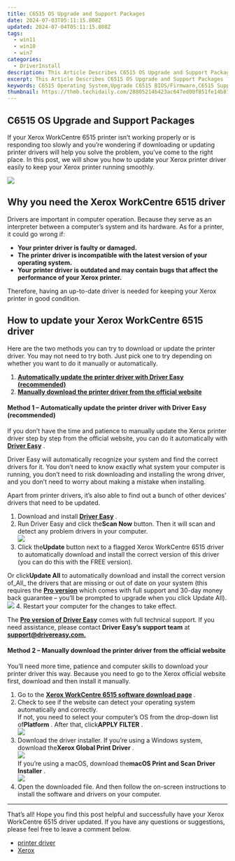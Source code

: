 ```yaml
---
title: C6515 OS Upgrade and Support Packages
date: 2024-07-03T05:11:15.808Z
updated: 2024-07-04T05:11:15.808Z
tags:
  - win11
  - win10
  - win7
categories:
  - DriverInstall
description: This Article Describes C6515 OS Upgrade and Support Packages
excerpt: This Article Describes C6515 OS Upgrade and Support Packages
keywords: C6515 Operating System,Upgrade C6515 BIOS/Firmware,C6515 Support Packages,Enhanced Performance C6515 OS,Compatible Upgrade Kits for C6515,C6515 OS Update Guide,Trusted Support Services for C6515
thumbnail: https://thmb.techidaily.com/28805214b423ac647ed00f851fe14b81181d6db73b669ce5e25a48073077851b.jpg
---
```


## C6515 OS Upgrade and Support Packages

 If your Xerox WorkCentre 6515 printer isn’t working properly or is responding too slowly and you’re wondering if downloading or updating printer drivers will help you solve the problem, you’ve come to the right place. In this post, we will show you how to update your Xerox printer driver easily to keep your Xerox printer running smoothly.

![](https://images.drivereasy.com/wp-content/uploads/2022/07/截屏2022-07-28-下午10.36.04.png)

## Why you need the Xerox WorkCentre 6515 driver

 Drivers are important in computer operation. Because they serve as an interpreter between a computer’s system and its hardware. As for a printer, it could go wrong if:

* **Your printer driver is faulty or damaged.**
* **The printer driver is incompatible with the latest version of your operating system.**
* **Your printer driver is outdated and may contain bugs that affect the performance of your Xerox printer.**

 Therefore, having an up-to-date driver is needed for keeping your Xerox printer in good condition.

## How to update your Xerox WorkCentre 6515 driver

 Here are the two methods you can try to download or update the printer driver. You may not need to try both. Just pick one to try depending on whether you want to do it manually or automatically.

1. **[Automatically update the printer driver with Driver Easy (recommended)](#method-1)**
2. **[Manually download the printer driver from the official website](#method-2)**

#### Method 1 – Automatically update the printer driver with Driver Easy (recommended)

 If you don’t have the time and patience to manually update the Xerox printer driver step by step from the official website, you can do it automatically with [**Driver Easy**](https://tools.techidaily.com/drivereasy/download/) .

 Driver Easy will automatically recognize your system and find the correct drivers for it. You don’t need to know exactly what system your computer is running, you don’t need to risk downloading and installing the wrong driver, and you don’t need to worry about making a mistake when installing.

 Apart from printer drivers, it’s also able to find out a bunch of other devices’ drivers that need to be updated.

1. Download and install **[Driver Easy](https://tools.techidaily.com/drivereasy/download/)**  .
2. Run Driver Easy and click the**Scan Now** button. Then it will scan and detect any problem drivers in your computer.  
![](https://images.drivereasy.com/wp-content/uploads/2022/06/Driver-Easy-5.7.2.jpg)
3. Click the**Update** button next to a flagged Xerox WorkCentre 6515 driver to automatically download and install the correct version of this driver (you can do this with the FREE version).  

 Or click**Update All** to automatically download and install the correct version of_All_ the drivers that are missing or out of date on your system (this requires the **[Pro version](https://tools.techidaily.com/drivereasy/download/)**  which comes with full support and 30-day money back guarantee – you’ll be prompted to upgrade when you click Update All).  
![](https://images.drivereasy.com/wp-content/uploads/2022/07/Xerox-DE.jpg)
4. Restart your computer for the changes to take effect.

 The [**Pro version of Driver Easy**](https://tools.techidaily.com/drivereasy/download/) comes with full technical support. If you need assistance, please contact **Driver Easy’s support team** at [**support@drivereasy.com.**](mailto:support@drivereasy.com)

#### Method 2 – Manually download the printer driver from the official website

 You’ll need more time, patience and computer skills to download your printer driver this way. Because you need to go to the Xerox official website first, download and then install it manually.

1. Go to the **[Xerox WorkCentre 6515 software download page](https://www.support.xerox.com/en-us/product/workcentre-6515/downloads)**  .
2. Check to see if the website can detect your operating system automatically and correctly.  
 If not, you need to select your computer’s OS from the drop-down list of**Platform** . After that, click**APPLY FILTER** .  
![](https://images.drivereasy.com/wp-content/uploads/2022/07/Xerox-download-website.jpg)
3. Download the driver installer. If you’re using a Windows system, download the**Xerox Global Print Driver** .  
![](https://images.drivereasy.com/wp-content/uploads/2022/07/Xerox-Windows-OS.jpg)  
 If you’re using a macOS, download the**macOS Print and Scan Driver Installer** .  
![](https://images.drivereasy.com/wp-content/uploads/2022/07/Xerox-macOS.jpg)
4. Open the downloaded file. And then follow the on-screen instructions to install the software and drivers on your computer.

---

 That’s all! Hope you find this post helpful and successfully have your Xerox WorkCentre 6515 driver updated. If you have any questions or suggestions, please feel free to leave a comment below.

* [printer driver](https://tools.techidaily.com/drivereasy/download/)
* [Xerox](https://store.drivereasy.com/order/cart.php?PRODS=4731822&QTY=1&AFFILIATE=108875)

<ins class="adsbygoogle"
     style="display:block"
     data-ad-format="autorelaxed"
     data-ad-client="ca-pub-7571918770474297"
     data-ad-slot="1223367746"></ins>



<ins class="adsbygoogle"
     style="display:block"
     data-ad-client="ca-pub-7571918770474297"
     data-ad-slot="8358498916"
     data-ad-format="auto"
     data-full-width-responsive="true"></ins>


